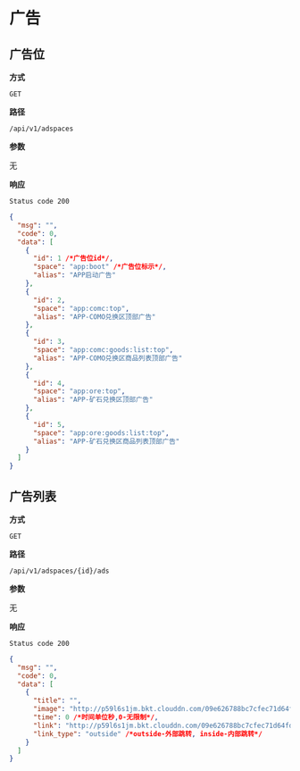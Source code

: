 # 广告

## 广告位

**方式**

`GET`

**路径**

`/api/v1/adspaces`

**参数**

无

**响应**

`Status code 200`

```json
{
  "msg": "",
  "code": 0,
  "data": [
    {
      "id": 1 /*广告位id*/,
      "space": "app:boot" /*广告位标示*/,
      "alias": "APP启动广告"
    },
    {
      "id": 2,
      "space": "app:comc:top",
      "alias": "APP-COMO兑换区顶部广告"
    },
    {
      "id": 3,
      "space": "app:comc:goods:list:top",
      "alias": "APP-COMO兑换区商品列表顶部广告"
    },
    {
      "id": 4,
      "space": "app:ore:top",
      "alias": "APP-矿石兑换区顶部广告"
    },
    {
      "id": 5,
      "space": "app:ore:goods:list:top",
      "alias": "APP-矿石兑换区商品列表顶部广告"
    }
  ]
}
```

## 广告列表

**方式**

`GET`

**路径**

`/api/v1/adspaces/{id}/ads`

**参数**

无

**响应**

`Status code 200`

```json
{
  "msg": "",
  "code": 0,
  "data": [
    {
      "title": "",
      "image": "http://p59l6s1jm.bkt.clouddn.com/09e626788bc7cfec71d64fdbe36ea0e4.jpeg" /*广告图*/,
      "time": 0 /*时间单位秒,0-无限制*/,
      "link": "http://p59l6s1jm.bkt.clouddn.com/09e626788bc7cfec71d64fdbe36ea0e4.jpeg" /*跳转地址,null-无跳转*/,
      "link_type": "outside" /*outside-外部跳转, inside-内部跳转*/
    }
  ]
}
```
